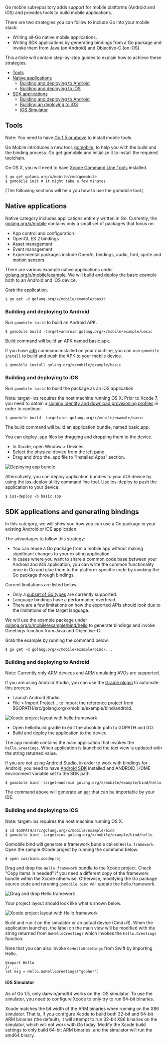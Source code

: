 Go mobile subrepository adds support for mobile platforms (Android and iOS) and provides tools to build mobile applications.

There are two strategies you can follow to include Go into your mobile stack:

- Writing all-Go native mobile applications.
- Writing SDK applications by generating bindings from a Go package and invoke them from Java (on Android) and Objective-C (on iOS).

This article will contain step-by-step guides to explain how to achieve
these strategies.

- [Tools](#tools)
- [Native applications](#native-applications)
  - [Building and deploying to Android](#building-and-deploying-to-android)
  - [Building and deploying to iOS](#building-and-deploying-to-ios)
- [SDK applications](#sdk-applications-and-generating-bindings)
  - [Building and deploying to Android](#building-and-deploying-to-android-1)
  - [Building an deploying to iOS](#building-an-deploying-to-ios)
  - [iOS Simulator](#ios-simulator)

## Tools

Note: You need to have [Go 1.5 or above](https://golang.org/dl/) to install mobile tools.

Go Mobile introduces a new tool, [gomobile](https://golang.org/x/mobile/cmd/gomobile),
to help you with the build and the binding process.
Go get gomobile and initialize it to install the required toolchain.

On OS X, you will need to have
[Xcode Command Line Tools](https://developer.apple.com/downloads/)
installed.

```
$ go get golang.org/x/mobile/cmd/gomobile
$ gomobile init # it might take a few minutes
```

(The following sections will help you how to use the gomobile tool.)

## Native applications

Native category includes applications entirely written in Go. Currently, the
[golang.org/x/mobile](https://godoc.org/golang.org/x/mobile)
contains only a small set of packages that focus on:

* App control and configuration
* OpenGL ES 2 bindings
* Asset management
* Event management
* Experimental packages include OpenAL bindings, audio, font, sprite and motion sensors

There are various example native applications under [golang.org/x/mobile/example](https://golang.org/x/mobile/example). We will build and deploy the basic example both to an Android and iOS device.

Grab the application.

```
$ go get -d golang.org/x/mobile/example/basic
```

### Building and deploying to Android

Run `gomobile build` to build an Android APK.

```
$ gomobile build -target=android golang.org/x/mobile/example/basic
```

Build command will build an APK named basic.apk.

If you have [adb](http://developer.android.com/tools/help/adb.html) command installed on your machine, you can use `gomobile install` to build and push the APK to your mobile device.

```
$ gomobile install golang.org/x/mobile/example/basic
```

### Building and deploying to iOS
Run `gomobile build` to build the package as an iOS application.

Note: target=ios requires the host machine running OS X. Prior to Xcode 7, you need to obtain a [signing identity and download provisioning profiles](https://developer.apple.com/library/ios/recipes/xcode_help-accounts_preferences/articles/obtain_certificates_and_provisioning_profiles.html) in order to continue.

```
$ gomobile build -target=ios golang.org/x/mobile/example/basic
```

The build command will build an application bundle, named basic.app.

You can deploy .app files by dragging and dropping them to the device.

* In Xcode, open Window > Devices.
* Select the physical device from the left pane.
* Drag and drop the .app file to "Installed Apps" section.

![Deploying app bundle](https://googledrive.com/host/0ByfSjdPVs9MZbkhjeUhMYzRTeEE/gowiki/gomobile-ios-deploy.png)

Alternatively, you can deploy application bundles to your iOS device by using the [ios-deploy](https://github.com/phonegap/ios-deploy) utility command line tool. Use ios-deploy to push the application to your device.

```
$ ios-deploy -b basic.app
```

## SDK applications and generating bindings

In this category, we will show you how you can use a Go package in
your existing Android or iOS application.

The advantages to follow this strategy:

* You can reuse a Go package from a mobile app without making significant changes to your existing application.
* In cases where you want to share a common code base between your Android and iOS application, you can write the common functionality once in Go and glue them to the platform-specific code by invoking the Go package through bindings.

Current limitations are listed below.

* Only a [subset of Go types](https://godoc.org/golang.org/x/mobile/cmd/gobind) are currently supported.
* Language bindings have a performance overhead.
* There are a few limitations on how the exported APIs should look due to the limitations of the target language.

We will use the example package under [golang.org/x/mobile/example/bind/hello](https://golang.org/x/mobile/example/bind/hello) to generate bindings and invoke Greetings function from Java and Objective-C.

Grab the example by running the command below.

```
$ go get -d golang.org/x/mobile/example/bind/...
```

### Building and deploying to Android

Note: Currently only ARM devices and ARM emulating AVDs are supported.

If you are using Android Studio, you can use the [Gradle plugin](https://plugins.gradle.org/plugin/org.golang.mobile.bind) to automate this process.

* Launch Android Studio.
* File > Import Project... to import the reference project from $GOPATH/src/golang.org/x/mobile/example/bind/android.

![Xcode project layout with hello.framework](https://googledrive.com/host/0ByfSjdPVs9MZbkhjeUhMYzRTeEE/gowiki/gomobile-import-androidstudio.png)

* Open hello/build.gradle to edit the absolute path to GOPATH and GO.
* Build and deploy the application to the device.

The app module contains the main application that invokes the `hello.Greetings`. When application is launched the text view is updated with the string returned value.

If you are not using Android Studio, in order to work with bindings for Android, you need to have [Android SDK](https://developer.android.com/sdk/index.html#Other) installed and ANDROID_HOME environment variable set to the SDK path.

```
$ gomobile bind -target=android golang.org/x/mobile/example/bind/hello
```

The command above will generate an [aar](http://tools.android.com/tech-docs/new-build-system/aar-format)  that can be importable by your IDE.

### Building and deploying to iOS

Note: target=ios requires the host machine running OS X.

```
$ cd $GOPATH/src/golang.org/x/mobile/example/bind
$ gomobile bind -target=ios golang.org/x/mobile/example/bind/hello
```

Gomobile bind will generate a framework bundle called `Hello.framework`. Open the sample XCode project by running the command below.

```
$ open ios/bind.xcodeproj
```
Drag and drop the `Hello.framework` bundle to the Xcode project. Check "Copy items in needed" if you need a different copy of the framework bundle within the Xcode otherwise. Otherwise, modifying the Go package source code and reruning `gomobile bind` will update the hello.framework.

![Drag and drop Hello.framework](https://googledrive.com/host/0ByfSjdPVs9MZbkhjeUhMYzRTeEE/gowiki/gomobile-bind-iosdrag.png)

Your project layout should look like what's shown below.

![Xcode project layout with Hello.framework](https://googledrive.com/host/0ByfSjdPVs9MZbkhjeUhMYzRTeEE/gowiki/gomobile-bind-ios.png)

Build and run it on the simulator or an actual device (Cmd+R). When the application launches, the label on the main view will be modified with the string returned from `GoHelloGreetings` which invokes the `hello.Greetings` function.

Note that you can also invoke `GoHelloGreetings` from Swift by importing Hello.

```
@import Hello
// ...
let msg = Hello.GoHelloGreetings("gopher")
```

#### iOS Simulator

As of Go 1.5, only darwin/amd64 works on the iOS simulator. To use the simulator, you need to configure Xcode to only try to run 64-bit binaries.

Xcode matches the bit width of the ARM binaries when running on the X86 simulator. That is, if you configure Xcode to build both 32-bit and 64-bit ARM binaries (the default), it will attempt to run 32-bit X86 binaries on the simulator, which will not work with Go today. Modify the Xcode build settings to only build 64-bit ARM binaries, and the simulator will run the amd64 binary.
